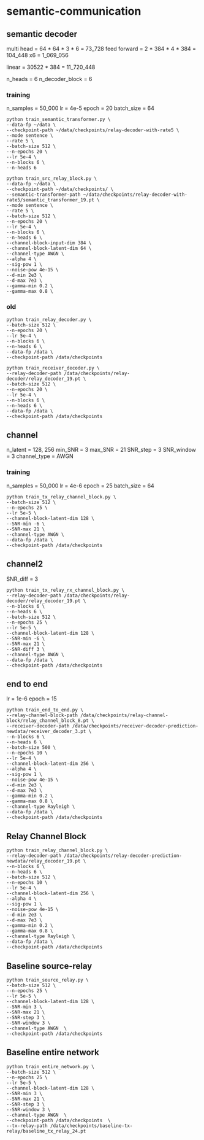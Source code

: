 # semantic-communication

## semantic decoder

multi head = 64 * 64 * 3 * 6 = 73_728
feed forward = 2 * 384 * 4 * 384 = 104_448
x6 = 1_069_056

linear = 30522 * 384 = 11_720_448

n_heads = 6
n_decoder_block = 6

### training
n_samples = 50_000
lr =  4e-5
epoch = 20
batch_size = 64


```
python train_semantic_transformer.py \
--data-fp ~/data \
--checkpoint-path ~/data/checkpoints/relay-decoder-with-rate5 \
--mode sentence \
--rate 5 \
--batch-size 512 \
--n-epochs 20 \
--lr 5e-4 \
--n-blocks 6 \
--n-heads 6
```

```
python train_src_relay_block.py \
--data-fp ~/data \
--checkpoint-path ~/data/checkpoints/ \
--semantic-transformer-path ~/data/checkpoints/relay-decoder-with-rate5/semantic_transformer_19.pt \
--mode sentence \
--rate 5 \
--batch-size 512 \
--n-epochs 20 \
--lr 5e-4 \
--n-blocks 6 \
--n-heads 6 \
--channel-block-input-dim 384 \
--channel-block-latent-dim 64 \
--channel-type AWGN \
--alpha 4 \
--sig-pow 1 \
--noise-pow 4e-15 \
--d-min 2e3 \
--d-max 7e3 \
--gamma-min 0.2 \
--gamma-max 0.8 \
```

### old
```
python train_relay_decoder.py \
--batch-size 512 \
--n-epochs 20 \
--lr 5e-4 \
--n-blocks 6 \
--n-heads 6 \
--data-fp /data \
--checkpoint-path /data/checkpoints
```


```
python train_receiver_decoder.py \
--relay-decoder-path /data/checkpoints/relay-decoder/relay_decoder_19.pt \
--batch-size 512 \
--n-epochs 20 \
--lr 5e-4 \
--n-blocks 6 \
--n-heads 6 \
--data-fp /data \
--checkpoint-path /data/checkpoints
```


## channel
n_latent = 128, 256
min_SNR = 3
max_SNR = 21
SNR_step = 3
SNR_window = 3
channel_type = AWGN

### training
n_samples = 50_000
lr = 4e-6
epoch = 25
batch_size = 64

```
python train_tx_relay_channel_block.py \
--batch-size 512 \
--n-epochs 25 \
--lr 5e-5 \
--channel-block-latent-dim 128 \
--SNR-min -6 \
--SNR-max 21 \
--channel-type AWGN \
--data-fp /data \
--checkpoint-path /data/checkpoints
```


## channel2
SNR_diff = 3

```
python train_tx_relay_rx_channel_block.py \
--relay-decoder-path /data/checkpoints/relay-decoder/relay_decoder_19.pt \
--n-blocks 6 \
--n-heads 6 \
--batch-size 512 \
--n-epochs 25 \
--lr 5e-5 \
--channel-block-latent-dim 128 \
--SNR-min -6 \
--SNR-max 21 \
--SNR-diff 3 \
--channel-type AWGN \
--data-fp /data \
--checkpoint-path /data/checkpoints
```

## end to end
lr = 1e-6
epoch = 15

```
python train_end_to_end.py \
--relay-channel-block-path /data/checkpoints/relay-channel-block/relay_channel_block_8.pt \
--receiver-decoder-path /data/checkpoints/receiver-decoder-prediction-newdata/receiver_decoder_3.pt \
--n-blocks 6 \
--n-heads 6 \
--batch-size 500 \
--n-epochs 10 \
--lr 5e-4 \
--channel-block-latent-dim 256 \
--alpha 4 \
--sig-pow 1 \
--noise-pow 4e-15 \
--d-min 2e3 \
--d-max 7e3 \
--gamma-min 0.2 \
--gamma-max 0.8 \
--channel-type Rayleigh \
--data-fp /data \
--checkpoint-path /data/checkpoints
```

## Relay Channel Block
```
python train_relay_channel_block.py \
--relay-decoder-path /data/checkpoints/relay-decoder-prediction-newdata/relay_decoder_19.pt \
--n-blocks 6 \
--n-heads 6 \
--batch-size 512 \
--n-epochs 10 \
--lr 5e-4 \
--channel-block-latent-dim 256 \
--alpha 4 \
--sig-pow 1 \
--noise-pow 4e-15 \
--d-min 2e3 \
--d-max 7e3 \
--gamma-min 0.2 \
--gamma-max 0.8 \
--channel-type Rayleigh \
--data-fp /data \
--checkpoint-path /data/checkpoints
```

## Baseline source-relay
```
python train_source_relay.py \
--batch-size 512 \
--n-epochs 25 \
--lr 5e-5 \
--channel-block-latent-dim 128 \
--SNR-min 3 \
--SNR-max 21 \
--SNR-step 3 \
--SNR-window 3 \
--channel-type AWGN  \
--checkpoint-path /data/checkpoints
 ```

## Baseline entire network
```
python train_entire_network.py \
--batch-size 512 \
--n-epochs 25 \
--lr 5e-5 \
--channel-block-latent-dim 128 \
--SNR-min 3 \
--SNR-max 21 \
--SNR-step 3 \
--SNR-window 3 \
--channel-type AWGN  \
--checkpoint-path /data/checkpoints  \
--tx-relay-path /data/checkpoints/baseline-tx-relay/baseline_tx_relay_24.pt
```
